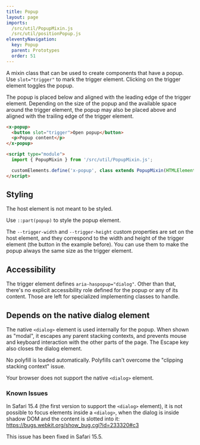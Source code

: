 ```yaml
---
title: Popup
layout: page
imports:
  /src/util/PopupMixin.js
  /src/util/positionPopup.js
eleventyNavigation:
  key: Popup
  parent: Prototypes
  order: 51
---
```


A mixin class that can be used to create components that have a popup. Use `slot="trigger"` to mark the trigger element. Clicking on the trigger element toggles the popup.

The popup is placed below and aligned with the leading edge of the trigger element. Depending on the size of the popup and the available space around the trigger element, the popup may also be placed above and aligned with the trailing edge of the trigger element.

<render-example></render-example>

```html
<x-popup>
  <button slot="trigger">Open popup</button>
  <p>Popup content</p>
</x-popup>

<script type="module">
  import { PopupMixin } from '/src/util/PopupMixin.js';

  customElements.define('x-popup', class extends PopupMixin(HTMLElement) {});
</script>
```

## Styling

The host element is not meant to be styled.

Use `::part(popup)` to style the popup element.
<!-- A margin can be used to make space between the triggering element and the browser viewport. The margin should be uniform, meaning the same value is used for all sides of the popup. -->

The `--trigger-width` and `--trigger-height` custom properties are set on the host element, and they correspond to the width and height of the trigger element (the button in the example before). You can use them to make the popup always the same size as the trigger element.

## Accessibility

The trigger element defines `aria-haspopup="dialog"`. Other than that, there's no explicit accessibility role defined for the popup or any of its content. Those are left for specialized implementing classes to handle.

## Depends on the native dialog element

The native `<dialog>` element is used internally for the popup. When shown as "modal", it escapes any parent stacking contexts, and prevents mouse and keyboard interaction with the other parts of the page. The Escape key also closes the dialog element.

No polyfill is loaded automatically. Polyfills can't overcome the "clipping stacking context" issue.

<p class="dialog-not-supported">Your browser does not support the native <code>&lt;dialog&gt;</code> element.</p>

### Known Issues

In Safari 15.4 (the first version to support the `<dialog>` element), it is not possible to focus elements inside a `<dialog>`, when the dialog is inside shadow DOM and the content is slotted into it: https://bugs.webkit.org/show_bug.cgi?id=233320#c3

This issue has been fixed in Safari 15.5.

<script>
if (typeof HTMLDialogElement !== 'undefined') {
  document.querySelector('.dialog-not-supported').style.display = 'none';
}
</script>

<style>
.dialog-not-supported {
  color: var(--red-600);
}
</style>
